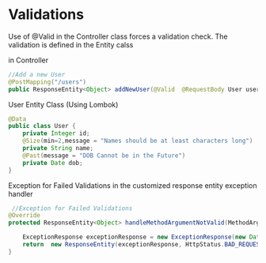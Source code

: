 # Validations

Use of @Valid in the Controller class forces a validation check. The validation is defined in the Entity calss

in Controller
```java
//Add a new User
@PostMapping("/users")
public ResponseEntity<Object> addNewUser(@Valid  @RequestBody User user){
```

User Entity Class (Using Lombok)
```java
@Data
public class User {
	private Integer id;
	@Size(min=2,message = "Names should be at least characters long")
	private String name;
	@Past(message = "DOB Cannot be in the Future")
	private Date dob;
}
```

Exception for Failed Validations in the customized response entity exception handler
```java
 //Exception for Failed Validations
@Override
protected ResponseEntity<Object> handleMethodArgumentNotValid(MethodArgumentNotValidException ex, HttpHeaders headers, HttpStatus status, WebRequest request){

    ExceptionResponse exceptionResponse = new ExceptionResponse(new Date(), "Validation Failed", ex.getBindingResult().toString());
    return  new ResponseEntity(exceptionResponse, HttpStatus.BAD_REQUEST);
}
```